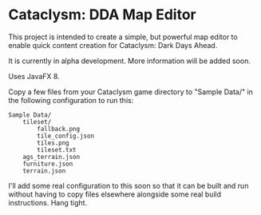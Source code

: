 # Cataclysm: DDA Map Editor

This project is intended to create a simple, but powerful map editor to enable quick content creation for Cataclysm: Dark Days Ahead.

It is currently in alpha development. More information will be added soon.

Uses JavaFX 8.

Copy a few files from your Cataclysm game directory to "Sample Data/" in the following configuration to run this:
```
Sample Data/
	tileset/
		fallback.png
		tile_config.json
		tiles.png
		tileset.txt
	ags_terrain.json
	furniture.json
	terrain.json
```

I'll add some real configuration to this soon so that it can be built and run without having to copy files elsewhere alongside some real build instructions. Hang tight.